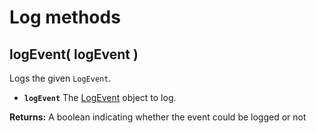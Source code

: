 # Log methods

## logEvent\( logEvent \) <a id="logevent"></a>

Logs the given `LogEvent`.

* **`logEvent`** The [LogEvent](../../core-classes/logevent.md) object to log.

**Returns:** A boolean indicating whether the event could be logged or not


